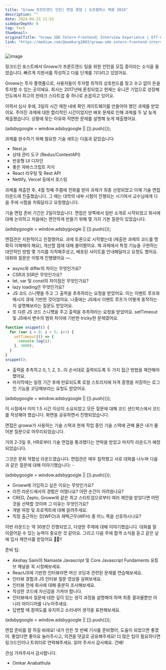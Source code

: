 ```yaml
---
title: "Groww 프런트엔드 인턴| 면접 경험 | 오프캠퍼스 채용 2024"
description: ""
date: 2024-04-23 21:53
sidebarDepth: 0
tag: Tech
thumbnail: 
originalTitle: "Groww SDE Intern-Frontend| Interview Experience | Off-Campus Hiring 2024"
link: "https://medium.com/@aomkarg2003/groww-sde-intern-frontend-interview-experience-off-campus-hiring-2024-92f6243a5344"
---
```



![image](https://miro.medium.com/v2/resize:fit:1400/0*mMZOc4HhktXHlCaA.gif)

링크드인 포스트에서 Groww가 프론트엔드 팀을 위한 인턴을 모집 중이라는 소식을 들었습니다. 빠르게 지원서를 작성하고 다음 단계를 기다리고 있었어요.

Groww는 투자 플랫폼으로, 사용자들이 투자할 최적의 상호펀드를 찾고 수고 없이 돈을 투자할 수 있는 곳이에요. 회사는 2017년에 론칭되었고 현재는 유니콘 기업으로 성장해 인도에서 최고의 핀테크 스타트업 중 하나로 손꼽히고 있어요.

이력서 심사 후에, 3일의 시간 제한 내에 확인 게이트웨이를 만들어야 했던 과제를 받았어요. 주어진 과제에 대한 합리적인 시간이었지만 배포 문제로 인해 과제를 두 날 늦게 제출했습니다. 상황에 맞는 이유와 직면한 문제를 설명해 늦게 제출했어요.

<!-- ui-log 수평형 -->
<ins class="adsbygoogle"
  style="display:block"
  data-ad-client="ca-pub-4877378276818686"
  data-ad-slot="9743150776"
  data-ad-format="auto"
  data-full-width-responsive="true"></ins>
<component is="script">
(adsbygoogle = window.adsbygoogle || []).push({});
</component>

과제를 완수하기 위해 필요한 기술 세트는 다음과 같았습니다:

- Next.js
- 상태 관리 도구 (Redux/ContextAPI)
- 반응형 UI 디자인
- 좋은 자바스크립트 지식
- React 라우팅 및 Rest API
- Netlify, Vercel 등에서 호스팅

과제를 제출한 후, 4월 첫째 주쯤에 전화를 받아 과제가 최종 선정되었고 이제 기술 면접 라운드에 진출했습니다. 그 때는 대학의 내부 시험이 진행되는 시기여서 교수님에게 다음 주에 시험을 치뤄달라고 요청했습니다.

기술 면접 준비 기간은 2일이었습니다. 면접은 양쪽에서 일반 소개로 시작되었고 회사에 대해 논의하고 처음에는 편안하게 만들기 위해 몇 가지 기본 질문이 있었습니다.

<!-- ui-log 수평형 -->
<ins class="adsbygoogle"
  style="display:block"
  data-ad-client="ca-pub-4877378276818686"
  data-ad-slot="9743150776"
  data-ad-format="auto"
  data-full-width-responsive="true"></ins>
<component is="script">
(adsbygoogle = window.adsbygoogle || []).push({});
</component>

면접관은 지원적이고 친절했어요. 과제 토론으로 시작했는데 (제출한 과제의 코드를 명확히 이해해야 해요), 개선할 점에 대해 물어봤어요. 제 과제에서 특정 기능을 구현하는 대안적인 방법 몇 가지를 지적해주셨고, 배포된 사이트를 안내해달라고 요청도 했어요. 대화와 질문은 이렇게 진행됐어요 —.   

- async와 differ의 차이는 무엇인가요?
- CSR과 SSR은 무엇인가요?
- let, var 및 const의 차이점은 무엇인가요?
- lazy loading은 무엇인가요?
- JS 코드 스니펫을 주고 그 출력을 추측하라는 요청을 받았어요. 이는 이벤트 루프와 메시지 큐에 기반한 것이었어요. 나중에는 JS에서 이벤트 루프가 어떻게 동작하는지 설명해보라는 질문도 받았어요.
- 또 다른 JS 코드 스니펫을 주고 출력을 추측하라는 요청을 받았어요. setTimeout 및 JS에서 변수의 범위 차이에 기반한 tricky한 문제였어요.

```js
function snippet() {
  for (var i = 0; i < 5; i++) {
    setTimeout(() => {
      console.log(i);
    }, 3000);
  }
}
snippet();
```

- 출력을 추측하고 0, 1, 2, 3...이 순서대로 출력되도록 두 가지 접근 방법을 제안해야 했어요.
- 마지막에는 일정 기간 후에 만료되도록 로컬 스토리지에 자격 증명을 저장하는 로그인 기능을 코딩해보라는 요청도 받았어요.

<!-- ui-log 수평형 -->
<ins class="adsbygoogle"
  style="display:block"
  data-ad-client="ca-pub-4877378276818686"
  data-ad-slot="9743150776"
  data-ad-format="auto"
  data-full-width-responsive="true"></ins>
<component is="script">
(adsbygoogle = window.adsbygoogle || []).push({});
</component>

이 시점에서 이미 1.5 시간 이상이 소요되었고 모든 질문에 대해 코드 샌드박스에서 코드를 작성해야 했습니다. 화면을 공유하면서 진행되었습니다.

면접은 groww가 사용하는 기술 스택과 현재 작업 중인 기술 스택에 관해 물은 내가 물어본 질문으로 마무리되었습니다.

거의 2-3일 후, HR로부터 기술 면접을 통과했다는 연락을 받았고 마지막 라운드가 예정되었습니다.

그것은 문화 적합성 라운드였습니다. 면접관은 매우 침착했고 서로 대화를 나누며 다음과 같은 질문에 대해 이야기했습니다: -

<!-- ui-log 수평형 -->
<ins class="adsbygoogle"
  style="display:block"
  data-ad-client="ca-pub-4877378276818686"
  data-ad-slot="9743150776"
  data-ad-format="auto"
  data-full-width-responsive="true"></ins>
<component is="script">
(adsbygoogle = window.adsbygoogle || []).push({});
</component>

- Groww에 가입하고 싶은 이유는 무엇인가요?
- 이전 라운드에서의 경험은 어땠나요? 어떤 순간이 어려웠나요?
- CRED, Zepto, Groww와 같은 최고 스타트업으로부터 여러 제안을 받았다면 어떤 것을 선택할 것이며 그 이유는 무엇인가요?
- 개발 여정 및 프로젝트에 대해 알려주세요.
- 직장 출근하는 것(WFO)과 재택근무(WFH) 중 어느 쪽을 선호하시나요?

이번 라운드는 약 30분간 진행되었고, 다양한 주제에 대해 이야기했습니다. 대화를 잘 이끌어갈 수 있는 능력이 중요한 것 같아요. 그리고 다음 주에 합격 소식을 듣고 같은 날에 입사 제안서를 받았어요 🥳🎉!!

준비 팁:
- Akshay Saini의 Namaste Javascript 및 Core Javascript Fundaments 유튜브 채널을 꼭 시청해보세요.
- ReactJS에 기반한 인터뷰라면 머신 코딩과 관련된 문제를 연습해보세요.
- 인터뷰 경험과 JS 인터뷰 질문 영상을 살펴보세요.
- 인터뷰 전에 회사에 대해 충분히 조사해보세요.
- 작성한 코드에 자신감을 가져야 합니다.
- 인터뷰에서 질문에 대한 깊이 있는 생각 과정을 설명해야 하며 최종 결과물뿐만 아니라 아이디어를 나누어주세요.
- 답변할 때 참여도를 유지하고 소리내어 생각을 표현해보세요.

<!-- ui-log 수평형 -->
<ins class="adsbygoogle"
  style="display:block"
  data-ad-client="ca-pub-4877378276818686"
  data-ad-slot="9743150776"
  data-ad-format="auto"
  data-full-width-responsive="true"></ins>
<component is="script">
(adsbygoogle = window.adsbygoogle || []).push({});
</component>

면접 준비를 잘 하길 바래요! 내가 만든 첫 번째 기사를 준비했어, 도움이 되었으면 좋겠어. 좋았다면 좋아요 눌러주시고, 의견을 댓글로 공유해주세요! 
더 많은 팁이 필요하다면 링크드인이나 트위터로 연락해주세요.
읽어 주셔서 감사해요. 건배!

관심 가져주셔서 감사합니다.

- Omkar Anabathula